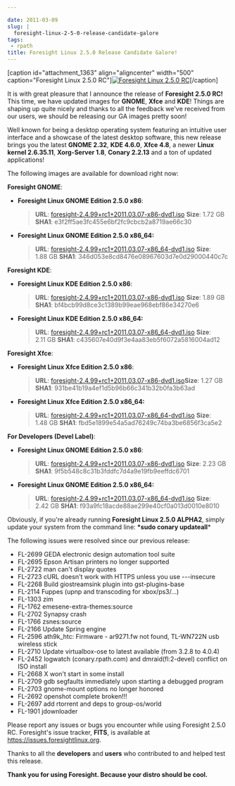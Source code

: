 ```yaml
---

date: 2011-03-09
slug: |
  foresight-linux-2-5-0-release-candidate-galore
tags:
 - rpath
title: Foresight Linux 2.5.0 Release Candidate Galore!
---
```


\[caption id="attachment_1363" align="aligncenter" width="500"
caption="Foresight Linux 2.5.0 RC"\][![Foresight Linux 2.5.0
RC](http://www.ogmaciel.com/wp-content/uploads/2011/03/Screenshot-5.png)](http://www.ogmaciel.com/wp-content/uploads/2011/03/Screenshot-5.png)\[/caption\]

It is with great pleasure that I announce the release of **Foresight
2.5.0 RC!** This time, we have updated images for **GNOME**, **Xfce**
and **KDE**! Things are shaping up quite nicely and thanks to all the
feedback we've received from our users, we should be releasing our GA
images pretty soon!

Well known for being a desktop operating system featuring an intuitive
user interface and a showcase of the latest desktop software, this new
release brings you the latest **GNOME 2.32**, **KDE 4.6.0**, **Xfce
4.8**, a newer **Linux kernel 2.6.35.11**, **Xorg-Server 1.8**, **Conary
2.2.13** and a ton of updated applications!

The following images are available for download right now:

**Foresight GNOME**:

-   **Foresight Linux GNOME Edition 2.5.0 x86**:

    > **URL**:
    > [foresight-2.4.99+rc1+2011.03.07-x86-dvd1.iso](http://www.rpath.org/downloadImage?fileId=43005&urlType=0)
    > **Size**: 1.72 GB **SHA1**:
    > e3f2ff5ae3fc455e6bf2fc9cbcb2a8719ae66c30

-   **Foresight Linux GNOME Edition 2.5.0 x86_64:**

    > **URL**:
    > [foresight-2.4.99+rc1+2011.03.07-x86_64-dvd1.iso](http://www.rpath.org/downloadImage?fileId=43008&urlType=0)
    > **Size**: 1.88 GB **SHA1**:
    > 346d053e8cd8476e08967603d7e0d29000440c7c

**Foresight KDE**:

-   **Foresight Linux KDE Edition 2.5.0 x86**:

    > **URL**:
    > [foresight-2.4.99+rc1+2011.03.07-x86-dvd1.iso](http://www.rpath.org/downloadImage?fileId=43002&urlType=0)
    > **Size**: 1.89 GB **SHA1**:
    > bf4bcb99d8ce3c1389b99eae968ebf86e34270e6

-   **Foresight Linux KDE Edition 2.5.0 x86_64:**

    > **URL**:
    > [foresight-2.4.99+rc1+2011.03.07-x86_64-dvd1.iso](http://www.rpath.org/downloadImage?fileId=43017&urlType=0)
    > **Size**: 2.11 GB **SHA1**:
    > c435607e40d9f3e4aa83eb5f6072a5816004ad12

**Foresight Xfce**:

-   **Foresight Linux Xfce Edition 2.5.0 x86**:

    > **URL**:
    > [foresight-2.4.99+rc1+2011.03.07-x86-dvd1.iso](http://www.rpath.org/downloadImage?fileId=42999&urlType=0)**Size**:
    > 1.27 GB **SHA1**: 931be41b19a4ef1d5b96b66c341b32b0fa3b63ad

-   **Foresight Linux Xfce Edition 2.5.0 x86_64:**

    > **URL**:
    > [foresight-2.4.99+rc1+2011.03.07-x86_64-dvd1.iso](http://www.rpath.org/downloadImage?fileId=43014&urlType=0)
    > **Size**: 1.48 GB **SHA1**:
    > fbd5e1899e54a5ad76249c74ba3be6856f3ca5e2

**For Developers (Devel Label)**:

-   **Foresight Linux GNOME Edition 2.5.0 x86**:

    > **URL**:
    > [foresight-2.4.99+rc1+2011.03.07-x86-dvd1.iso](http://www.rpath.org/downloadImage?fileId=43011&urlType=0)
    > **Size**: 2.23 GB **SHA1**:
    > 9f5b548c8c31b3fddfc7d4a9e19fb9eeffdc6701

-   **Foresight Linux GNOME Edition 2.5.0 x86_64:**

    > **URL**:
    > [foresight-2.4.99+rc1+2011.03.07-x86_64-dvd1.iso](http://www.rpath.org/downloadImage?fileId=43021&urlType=0)
    > **Size**: 2.42 GB **SHA1**:
    > f93a9fc18acde88ae299e40cf0a013d0010e8010

Obviously, if you're already running **Foresight Linux 2.5.0 ALPHA2**,
simply update your system from the command line: **\*sudo conary
updateall**\*

The following issues were resolved since our previous release:

-   FL-2699 GEDA electronic design automation tool suite
-   FL-2695 Epson Artisan printers no longer supported
-   FL-2722 man can't display quotes
-   FL-2723 cURL doesn't work with HTTPS unless you use ---insecure
-   FL-2268 Build giostreamsink plugin into gst-plugins-base
-   FL-2114 Fuppes (upnp and transcoding for xbox/ps3/...)
-   FL-1303 zim
-   FL-1762 emesene-extra-themes:source
-   FL-2702 Synapsy crash
-   FL-1766 zsnes:source
-   FL-2166 Update Spring engine
-   FL-2596 ath9k_htc: Firmware - ar9271.fw not found, TL-WN722N usb
    wireless stick
-   FL-2710 Update virtualbox-ose to latest available (from 3.2.8 to
    4.0.4)
-   FL-2452 logwatch (conary.rpath.com) and dmraid(fl:2-devel) conflict
    on ISO install
-   FL-2668 X won't start in some install
-   FL-2709 gdb segfaults immediately upon starting a debugged program
-   FL-2703 gnome-mount options no longer honored
-   FL-2692 openshot complete broken!!!
-   FL-2697 add rtorrent and deps to group-os/world
-   FL-1901 jdownloader

Please report any issues or bugs you encounter while using Foresight
2.5.0 RC. Foresight's issue tracker, **FITS**, is available at
<https://issues.foresightlinux.org>.

Thanks to all the **developers** and **users** who contributed to and
helped test this release.

**Thank you for using Foresight. Because your distro should be cool.**
